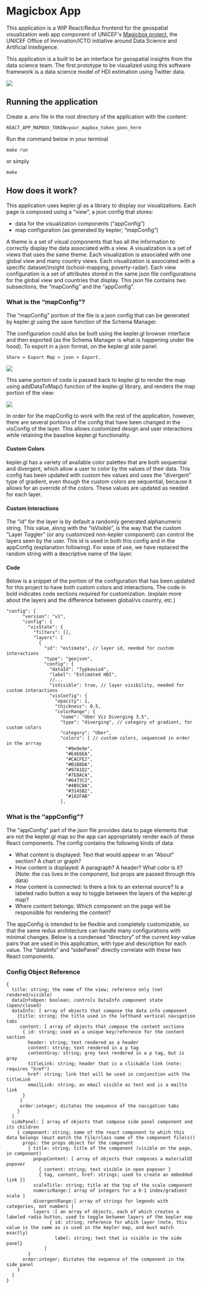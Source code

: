 # Magicbox App

This application is a WIP React/Redux frontend for the geospatial visualization web app component of UNICEF's [Magicbox project](https://www.unicef.org/innovation/Magicbox), the UNICEF Office of Innovation/ICTD initiative around Data Science and Artificial Intelligence.

This application is a built to be an interface for geospatial insights from the data science team. The first prototype to be visualized using this software framework is a data science model of HDI estimation using Twitter data.  

![](https://paper-attachments.dropbox.com/s_5A3FDBD0671FBF613C10969E2209848E0747D152D292BE58817B645C42ADFB8D_1562601495358_Screen+Shot+2019-07-08+at+11.36.56+AM.png)


## Running the application

Create a .env file in the root directory of the application with the content:

```
REACT_APP_MAPBOX_TOKEN=your_mapbox_token_goes_here
```

Run the command below in your terminal

```console
make run
```

or simply

```console
make
```


## How does it work?

This application uses kepler.gl as a library to display our visualizations. Each page is composed using a “view”, a json config that stores:

- data for the visualization components (“appConfig”)
- map configuration (as generated by kepler; “mapConfig”)

A theme is a set of visual components that has all the information to correctly display the data associated with a view. A visualization is a set of views that uses the same theme. Each visualization is associated with one global view and many country views. Each visualization is associated with a specific dataset/insight (school-mapping, poverty-radar).
Each view configuration is a set of attributes stored in the same json file configurations for the global view and countries that display. This json file contains two subsections, the “mapConfig” and the “appConfig”.


### What is the “mapConfig”? 

The “mapConfig” portion of the file is a json config that can be generated by kepler.gl using the save function of the Schema Manager.  

The configuration could also be built using the kepler.gl browser interface and then exported (as the Schema Manager is what is happening under the hood). To export in a json format, on the kepler.gl side panel: 

    Share > Export Map > json > Export. 
![](https://paper-attachments.dropbox.com/s_5A3FDBD0671FBF613C10969E2209848E0747D152D292BE58817B645C42ADFB8D_1560788946422_Screen+Shot+2019-06-17+at+12.27.45+PM.png)


This same portion of code is passed back to kepler.gl to render the map using addDataToMap() function of the kepler.gl library, and renders the map portion of the view:

![](https://paper-attachments.dropbox.com/s_5A3FDBD0671FBF613C10969E2209848E0747D152D292BE58817B645C42ADFB8D_1560793895885_Screen+Shot+2019-06-17+at+1.50.29+PM.png)


In order for the mapConfig to work with the rest of the application, however, there are several portions of the config that have been changed in the visConfig of the layer. This allows customized design and user interactions while retaining the baseline kepler.gl functionality. 

#### Custom Colors
kepler.gl has a variety of available color palettes that are both sequential and divergent, which allow a user to color by the values of their data. This config has been updated with custom hex values and uses the “divergent” type of gradient, even though the custom colors are sequential, because it allows for an override of the colors. These values are updated as needed for each layer.

#### Custom Interactions
The “id” for the layer is by default a randomly generated alphanumeric string. This value, along with the “isVisible”, is the way that the custom “Layer Toggler” (or any customized non-kepler component) can control the layers seen by the user. This id is used in both this config and in the appConfig (explanation following). For ease of use, we have replaced the random string with a descriptive name of the layer. 

#### Code
Below is a snippet of the portion of the configuration that has been updated for this project to have both custom colors and interactions. The code in bold indicates code sections required for customization. 
(explain more about the layers and the difference between global/vs country, etc.) 


    "config": {
          "version": "v1",
          "config": {
            "visState": {
              "filters": [],
              "layers": [
                {
                  "id": "estimate", // layer id, needed for custom interactions
                  "type": "geojson",
                  "config": {
                    "dataId": "7ypkouio4",
                    "label": "Estimated HDI",
                    //...
                    "isVisible": true, // layer visibility, needed for custom interactions
                    "visConfig": {
                      "opacity": 1,
                      "thickness": 0.5,
                      "colorRange": {
                        "name": "Uber Viz Diverging 3.5",
                        "type": "diverging", // category of gradient, for custom colors 
                        "category": "Uber",
                        "colors": [ // custom colors, sequenced in order in the arrray
                          "#9e9e9e",
                          "#E4E6EA",
                          "#CACFE2",
                          "#B1B8DA",
                          "#97A1D2",
                          "#7E8ACA",
                          "#6473C2",
                          "#4B5CBA",
                          "#3145B2",
                          "#182FAB"
                        ],


### What is the “appConfig”? 

The "appConfig" part of the json file provides data to page elements that are not the kepler.gl map so the app can appropriately render each of these React components. The config contains the following kinds of data:

- What content is displayed: Text that would appear in an "About" section? A chart or graph?
- How content is displayed: A paragraph? A header? What color is it? (Note: the css lives in the component, but props are passed through this data)
- How content is connected: Is there a link to an external source? Is a labeled radio button a way to toggle between the layers of the kepler.gl map?
- Where content belongs: Which component on the page will be responsible for rendering the content?

The appConfig is intended to be flexible and completely customizable, so that the same redux architecture can handle many configurations with minimal changes.  Below is a condensed “directory” of the current key-value pairs that are used in this application, with type and description for each value. The “dataInfo” and “sidePanel” directly correlate with these two React components. 

### Config Object Reference


    { 
      title: string; the name of the view; reference only (not rendered/visible)
      dataInfoOpen: boolean; controls DataInfo component state (open/closed)
      dataInfo: [ array of objects that compose the data info component
        {title: string; the title used in the lefthand vertical navigation tabs
         content: [ array of objects that compose the content sections
          { id: string; used as a unique key/reference for the content section
            header: string; text rendered as a header
            content: string; text rendered in a p tag
            contentGray: string; grey text rendered in a p tag, but is gray
            titleLink: string; header that is a clickable link (note: requires "href")
            href: string; link that will be used in conjunction with the titleLink
            emailLink: string; an email visible as text and is a mailto link 
          }
         ]
         order:integer; dictates the sequence of the navigation tabs
        }
      ]
      sidePanel: [ array of objects that compose side panel component and its children
        { component: string; name of the react component to which this data belongs (must match the file/class name of the component file(s))
          props: the props object for the component
            { title: string; title of the component (visible on the page, in component)
              popupContent: [ array of objects that composes a materialUI popover
                { content: string; text visible in open popover }
                { tag, content, href: strings; used to create an embedded link }]
              scaleTitle: string; title at the top of the scale component
              numericRange:[ array of integers for a 0-1 index/gradient scale ] 
              divergentRange:[ array of strings for legends with categories, not numbers ]
              layers :[ an array of objects, each of which creates a labeled radio button, used to toggle between layers of the kepler map
                    { id: string; reference for which layer (note, this value is the same as is used in the kepler map, and must match exactly) 
                      label: string; text that is visible in the side panel}
                  ]
            }
          order:integer; dictates the sequence of the component in the side panel
        }
      ]
    }

